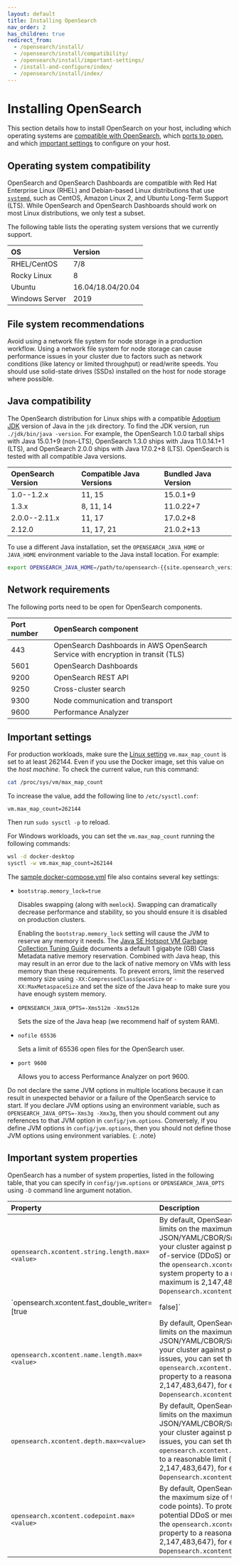 ```yaml
---
layout: default
title: Installing OpenSearch
nav_order: 2
has_children: true
redirect_from:
  - /opensearch/install/
  - /opensearch/install/compatibility/
  - /opensearch/install/important-settings/
  - /install-and-configure/index/
  - /opensearch/install/index/
---
```


# Installing OpenSearch

This section details how to install OpenSearch on your host, including which operating systems are [compatible with OpenSearch](#operating-system-compatibility), which [ports to open](#network-requirements), and which [important settings](#important-settings) to configure on your host.

## Operating system compatibility

OpenSearch and OpenSearch Dashboards are compatible with Red Hat Enterprise Linux (RHEL) and Debian-based Linux distributions that use [`systemd`](https://en.wikipedia.org/wiki/Systemd), such as CentOS, Amazon Linux 2, and Ubuntu Long-Term Support (LTS). While OpenSearch and OpenSearch Dashboards should work on most Linux distributions, we only test a subset. 

The following table lists the operating system versions that we currently support. 

OS | Version
:---------- | :-------- 
RHEL/CentOS |	7/8
Rocky Linux |	8
Ubuntu | 16.04/18.04/20.04
Windows Server | 2019


## File system recommendations

Avoid using a network file system for node storage in a production workflow. Using a network file system for node storage can cause performance issues in your cluster due to factors such as network conditions (like latency or limited throughput) or read/write speeds. You should use solid-state drives (SSDs) installed on the host for node storage where possible.

## Java compatibility

The OpenSearch distribution for Linux ships with a compatible [Adoptium JDK](https://adoptium.net/) version of Java in the `jdk` directory. To find the JDK version, run `./jdk/bin/java -version`. For example, the OpenSearch 1.0.0 tarball ships with Java 15.0.1+9 (non-LTS), OpenSearch 1.3.0 ships with Java 11.0.14.1+1 (LTS), and OpenSearch 2.0.0 ships with Java 17.0.2+8 (LTS). OpenSearch is tested with all compatible Java versions.

OpenSearch Version | Compatible Java Versions | Bundled Java Version
:---------- | :-------- | :-----------
1.0--1.2.x    | 11, 15     | 15.0.1+9
1.3.x          | 8, 11, 14  | 11.0.22+7
2.0.0--2.11.x    | 11, 17     | 17.0.2+8
2.12.0         | 11, 17, 21 | 21.0.2+13

To use a different Java installation, set the `OPENSEARCH_JAVA_HOME` or `JAVA_HOME` environment variable to the Java install location. For example:
```bash
export OPENSEARCH_JAVA_HOME=/path/to/opensearch-{{site.opensearch_version}}/jdk
```

## Network requirements

The following ports need to be open for OpenSearch components.

Port number | OpenSearch component
:--- | :--- 
443 | OpenSearch Dashboards in AWS OpenSearch Service with encryption in transit (TLS)
5601 | OpenSearch Dashboards
9200 | OpenSearch REST API
9250 | Cross-cluster search
9300 | Node communication and transport
9600 | Performance Analyzer

## Important settings

For production workloads, make sure the [Linux setting](https://www.kernel.org/doc/Documentation/sysctl/vm.txt) `vm.max_map_count` is set to at least 262144. Even if you use the Docker image, set this value on the *host machine*. To check the current value, run this command:

```bash
cat /proc/sys/vm/max_map_count
```

To increase the value, add the following line to `/etc/sysctl.conf`:

```
vm.max_map_count=262144
```

Then run `sudo sysctl -p` to reload.

For Windows workloads, you can set the `vm.max_map_count` running the following commands:

```bash
wsl -d docker-desktop
sysctl -w vm.max_map_count=262144
```

The [sample docker-compose.yml]({{site.url}}{{site.baseurl}}/install-and-configure/install-opensearch/docker/#sample-docker-composeyml) file also contains several key settings:

- `bootstrap.memory_lock=true`

  Disables swapping (along with `memlock`). Swapping can dramatically decrease performance and stability, so you should ensure it is disabled on production clusters.

  Enabling the `bootstrap.memory_lock` setting will cause the JVM to reserve any memory it needs. The [Java SE Hotspot VM Garbage Collection Tuning Guide](https://docs.oracle.com/javase/9/gctuning/other-considerations.htm#JSGCT-GUID-B29C9153-3530-4C15-9154-E74F44E3DAD9) documents a default 1 gigabyte (GB) Class Metadata native memory reservation. Combined with Java heap, this may result in an error due to the lack of native memory on VMs with less memory than these requirements. To prevent errors, limit the reserved memory size using `-XX:CompressedClassSpaceSize` or `-XX:MaxMetaspaceSize` and set the size of the Java heap to make sure you have enough system memory.

- `OPENSEARCH_JAVA_OPTS=-Xms512m -Xmx512m`

  Sets the size of the Java heap (we recommend half of system RAM).

- `nofile 65536`

  Sets a limit of 65536 open files for the OpenSearch user.

- `port 9600`

  Allows you to access Performance Analyzer on port 9600.

Do not declare the same JVM options in multiple locations because it can result in unexpected behavior or a failure of the OpenSearch service to start. If you declare JVM options using an environment variable, such as `OPENSEARCH_JAVA_OPTS=-Xms3g -Xmx3g`, then you should comment out any references to that JVM option in `config/jvm.options`. Conversely, if you define JVM options in `config/jvm.options`, then you should not define those JVM options using environment variables.
{: .note}

## Important system properties

OpenSearch has a number of system properties, listed in the following table, that you can specify in `config/jvm.options` or `OPENSEARCH_JAVA_OPTS` using `-D` command line argument notation.

Property | Description
:---------- | :-------- 
`opensearch.xcontent.string.length.max=<value>` | By default, OpenSearch does not impose any limits on the maximum length of the JSON/YAML/CBOR/Smile string fields. To protect your cluster against potential distributed denial-of-service (DDoS) or memory issues, you can set the `opensearch.xcontent.string.length.max` system property to a reasonable limit (the maximum is 2,147,483,647), for example, `-Dopensearch.xcontent.string.length.max=5000000`.  | 
`opensearch.xcontent.fast_double_writer=[true|false]` | By default, OpenSearch serializes floating-point numbers using the default implementation provided by the Java Runtime Environment. Set this value to `true` to use the Schubfach algorithm, which is faster but may lead to small differences in precision. Default is `false`. |
`opensearch.xcontent.name.length.max=<value>` | By default, OpenSearch does not impose any limits on the maximum length of the JSON/YAML/CBOR/Smile field names. To protect your cluster against potential DDoS or memory issues, you can set the `opensearch.xcontent.name.length.max` system property to a reasonable limit (the maximum is 2,147,483,647), for example, `-Dopensearch.xcontent.name.length.max=50000`. |
`opensearch.xcontent.depth.max=<value>` | By default, OpenSearch does not impose any limits on the maximum nesting depth for JSON/YAML/CBOR/Smile documents. To protect your cluster against potential DDoS or memory issues, you can set the `opensearch.xcontent.depth.max` system property to a reasonable limit (the maximum is 2,147,483,647), for example, `-Dopensearch.xcontent.name.length.max=1000`. |
`opensearch.xcontent.codepoint.max=<value>` | By default, OpenSearch imposes `52428800` limit on the maximum size of the YAML documents (in code points). To protect your cluster against potential DDoS or memory issues, you can change the `opensearch.xcontent.codepoint.max` system property to a reasonable value (the maximum is 2,147,483,647), for example, `-Dopensearch.xcontent.codepoint.max=5000000`. |